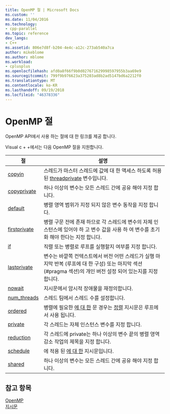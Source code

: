 ```yaml
---
title: OpenMP 절 | Microsoft Docs
ms.custom: ''
ms.date: 11/04/2016
ms.technology:
- cpp-parallel
ms.topic: reference
dev_langs:
- C++
ms.assetid: 806e7d8f-b204-4e4c-a12c-273ab540a7ca
author: mikeblome
ms.author: mblome
ms.workload:
- cplusplus
ms.openlocfilehash: afd0a8f66f9b0d027671629998597955b3aa69e9
ms.sourcegitcommit: 799f9b976623a375203ad8b2ad5147bd6a2212f0
ms.translationtype: MT
ms.contentlocale: ko-KR
ms.lasthandoff: 09/19/2018
ms.locfileid: "46378336"
---
```

# <a name="openmp-clauses"></a>OpenMP 절

OpenMP API에서 사용 하는 절에 대 한 링크를 제공 합니다.

Visual c + +에서는 다음 OpenMP 절을 지원합니다.

|절|설명|
|------------|-----------------|
|[copyin](../../../parallel/openmp/reference/copyin.md)|스레드가 마스터 스레드에 값에 대 한 액세스 하도록 허용 된 [threadprivate](../../../parallel/openmp/reference/threadprivate.md) 변수입니다.|
|[copyprivate](../../../parallel/openmp/reference/copyprivate.md)|하나 이상의 변수는 모든 스레드 간에 공유 해야 지정 합니다.|
|[default](../../../parallel/openmp/reference/default-openmp.md)|병렬 영역 범위가 지정 되지 않은 변수 동작을 지정 합니다.|
|[firstprivate](../../../parallel/openmp/reference/firstprivate.md)|병렬 구문 전에 존재 하므로 각 스레드에 변수의 자체 인스턴스에 있어야 하 고 변수 값을 사용 하 여 변수를 초기화 해야 한다는 지정 합니다.|
|[if](../../../parallel/openmp/reference/if-openmp.md)|직렬 또는 병렬로 루프를 실행할지 여부를 지정 합니다.|
|[lastprivate](../../../parallel/openmp/reference/lastprivate.md)|변수는 바깥쪽 컨텍스트에서 버전 어떤 스레드가 실행 마지막 반복 (루프에 대 한 구성) 또는 마지막 섹션 (#pragma 섹션)의 개인 버전 설정 되어 있는지를 지정 합니다.|
|[nowait](../../../parallel/openmp/reference/nowait.md)|지시문에서 암시적 장애물을 재정의합니다.|
|[num_threads](../../../parallel/openmp/reference/num-threads.md)|스레드 팀에서 스레드 수를 설정합니다.|
|[ordered](../../../parallel/openmp/reference/ordered-openmp-clauses.md)|병렬에 필요한 [에 대 한](../../../parallel/openmp/reference/for-openmp.md) 문 경우는 [정렬](../../../parallel/openmp/reference/ordered-openmp-directives.md) 지시문은 루프에서 사용 됩니다.|
|[private](../../../parallel/openmp/reference/private-openmp.md)|각 스레드는 자체 인스턴스 변수를 지정 합니다.|
|[reduction](../../../parallel/openmp/reference/reduction.md)|각 스레드에 private는 하나 이상의 변수 끝의 병렬 영역 감소 작업의 제목을 지정 합니다.|
|[schedule](../../../parallel/openmp/reference/schedule.md)|에 적용 된 [에 대 한](../../../parallel/openmp/reference/for-openmp.md) 지시문입니다.|
|[shared](../../../parallel/openmp/reference/shared-openmp.md)|하나 이상의 변수는 모든 스레드 간에 공유 해야 지정 합니다.|

## <a name="see-also"></a>참고 항목

[OpenMP](../../../parallel/openmp/openmp-in-visual-cpp.md)<br/>
[지시문](../../../parallel/openmp/reference/openmp-directives.md)
